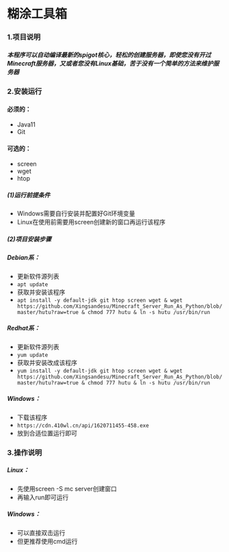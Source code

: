 # **糊涂工具箱**
### 1.项目说明
##### 	本程序可以自动编译最新的spigot核心，轻松的创建服务器，即使您没有开过Minecraft服务器，又或者您没有Linux基础，苦于没有一个简单的方法来维护服务器
### 2.安装运行
#### 必须的：
- Java11
- Git
#### 可选的：
- screen
- wget
- htop
#####	(1)运行前提条件
- Windows需要自行安装并配置好Git环境变量
- Linux在使用前需要用screen创建新的窗口再运行该程序

#####	(2)项目安装步骤
##### Debian系：
- 更新软件源列表
- `apt update`
- 获取并安装该程序 
- `apt install -y default-jdk git htop screen wget & wget https://github.com/Xingsandesu/Minecraft_Server_Run_As_Python/blob/master/hutu?raw=true & chmod 777 hutu & ln -s hutu /usr/bin/run`
##### Redhat系：
- 更新软件源列表
- `yum update`
- 获取并安装改成该程序 
- `yum install -y default-jdk git htop screen wget & wget https://github.com/Xingsandesu/Minecraft_Server_Run_As_Python/blob/master/hutu?raw=true & chmod 777 hutu & ln -s hutu /usr/bin/run`
##### Windows：
- 下载该程序
- `https://cdn.410wl.cn/api/1620711455-458.exe`
- 放到合适位置运行即可
### 3.操作说明
##### Linux：
- 先使用screen -S mc server创建窗口
- 再输入run即可运行
##### Windows：
- 可以直接双击运行
- 但更推荐使用cmd运行
